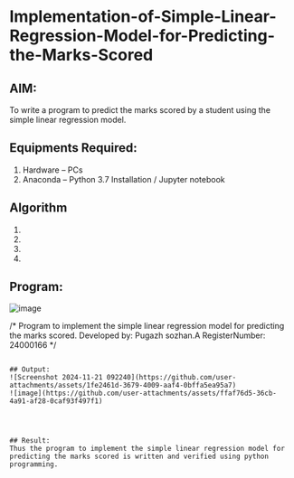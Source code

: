 # Implementation-of-Simple-Linear-Regression-Model-for-Predicting-the-Marks-Scored

## AIM:
To write a program to predict the marks scored by a student using the simple linear regression model.

## Equipments Required:
1. Hardware – PCs
2. Anaconda – Python 3.7 Installation / Jupyter notebook

## Algorithm
1. 
2. 
3. 
4. 

## Program:
![image](https://github.com/user-attachments/assets/3507da20-8baf-44d7-9760-0834f28e5b61)

/*
Program to implement the simple linear regression model for predicting the marks scored.
Developed by: Pugazh sozhan.A
RegisterNumber: 24000166 
*/
```

## Output:
![Screenshot 2024-11-21 092240](https://github.com/user-attachments/assets/1fe2461d-3679-4009-aaf4-0bffa5ea95a7)
![image](https://github.com/user-attachments/assets/ffaf76d5-36cb-4a91-af28-0caf93f497f1)




## Result:
Thus the program to implement the simple linear regression model for predicting the marks scored is written and verified using python programming.
